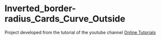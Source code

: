 # Inverted_border-radius_Cards_Curve_Outside
 
Project developed from the tutorial of the youtube channel [Online Tutorials]([https://github.com/agnaldoguima](https://www.youtube.com/watch?v=tuKeRe9X0zI&t=13s))
